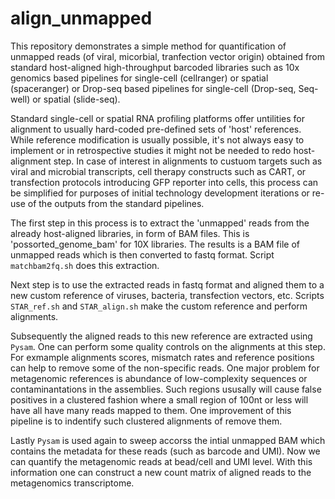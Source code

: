# align_unmapped
This repository demonstrates a simple method for quantification of unmapped reads (of viral, micorbial, tranfection vector origin) obtained 
from standard host-aligned high-throughput barcoded libraries such as 10x genomics based pipelines for single-cell (cellranger) or spatial 
(spaceranger) or Drop-seq based pipelines for single-cell (Drop-seq, Seq-well) or spatial  (slide-seq).

Standard single-cell or spatial RNA profiling platforms offer untilities for alignment to usually hard-coded pre-defined sets of 'host' references.
While reference modification is usually possible, it's not always easy to implement or in retrospective studies it might not be needed to redo 
host-alignment step. In case of interest in alignments to custuom targets such as viral and microbial transcripts, cell therapy constructs such as CART, or transfection protocols introducing GFP reporter into cells, this process can be simplified for purposes of initial technology development iterations or re-use of the outputs from the standard pipelines.

The first step in this process is to extract the 'unmapped' reads from the already host-aligned libraries, in form of BAM files. This is 'possorted_genome_bam' for 10X libraries. The results is a BAM file of unmapped reads which is then converted to fastq format. Script `matchbam2fq.sh` does this extraction.

Next step is to use the extracted reads in fastq format and aligned them to a new custom reference of viruses, bacteria, transfection vectors, etc. Scripts `STAR_ref.sh` and `STAR_align.sh` make the custom reference and perform alignments.

Subsequently the aligned reads to this new reference are extracted using `Pysam`. One can perform some quality controls on the alignments at this step. For exmample alignments scores, mismatch rates and reference positions can help to remove some of the non-specific reads. One major problem for metagenomic references is abundance of low-complexity sequences or contaminantations in the assemblies. Such regions ususally will cause false positives in a clustered fashion where a small region of 100nt or less will have all have many reads mapped to them. One improvement of this pipeline is to indentify such clustered alignments of remove them.

Lastly `Pysam` is used again to sweep accorss the intial unmapped BAM which contains the metadata for these reads (such as barcode and UMI). Now we can quantify the metagenomic reads at bead/cell and UMI level. With this information one can construct a new count matrix of aligned reads to the metagenomics transcriptome.
